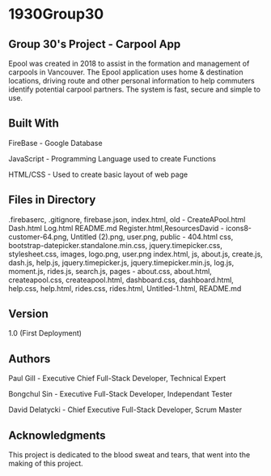 # 1930Group30

Group 30's Project - Carpool App
--------------------------------
Epool was created in 2018 to assist in the formation and management of carpools in Vancouver. The Epool application uses home & destination locations, driving route and other personal information to help commuters identify potential carpool partners. The system is fast, secure and simple to use.

Built With
----------
FireBase - Google Database

JavaScript - Programming Language used to create Functions  

HTML/CSS - Used to create basic layout of web page

Files in Directory
------------------
.firebaserc, .gitignore, firebase.json, index.html, old - CreateAPool.html Dash.html Log.html README.md Register.html,ResourcesDavid - icons8-customer-64.png, Untitled (2).png, user.png, public - 404.html css, bootstrap-datepicker.standalone.min.css, jquery.timepicker.css, stylesheet.css, images, logo.png, user.png index.html, js, about.js, create.js, dash.js, help.js, jquery.timepicker.js, jquery.timepicker.min.js, log.js, moment.js, rides.js, search.js, pages - about.css, about.html, createapool.css, createapool.html, dashboard.css, dashboard.html, help.css, help.html, rides.css, rides.html, Untitled-1.html, README.md

Version
-------
1.0 (First Deployment)

Authors
-------
Paul Gill - Executive Chief Full-Stack Developer, Technical Expert

Bongchul Sin - Executive  Full-Stack Developer, Independant Tester

David Delatycki - Chief Executive Full-Stack Developer, Scrum Master

Acknowledgments
---------------
This project is dedicated to the blood sweat and tears, that went into the making of this project.
